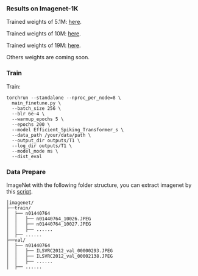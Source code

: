 ### Results on Imagenet-1K

Trained weights of 5.1M: [here](https://drive.google.com/file/d/1LMkOTPehDNpQE79bvB7jFTf6UzDjpAHQ/view?usp=drive_link).

Trained weights of 10M: [here](https://drive.google.com/file/d/1pHrampLjyE1kLr-4DS1WgSdnCVPzL6Tq/view?usp=sharing).

Trained weights of  19M: [here](https://drive.google.com/file/d/1pSGCOzrZNgHDxQXAp-Uelx61snIbQC1H/view?usp=drive_link).

Others weights are coming soon.
### Train 

Train:

```shell
torchrun --standalone --nproc_per_node=8 \
  main_finetune.py \
  --batch_size 256 \
  --blr 6e-4 \
  --warmup_epochs 5 \
  --epochs 200 \
  --model Efficient_Spiking_Transformer_s \
  --data_path /your/data/path \
  --output_dir outputs/T1 \
  --log_dir outputs/T1 \
  --model_mode ms \
  --dist_eval
```



### Data Prepare

ImageNet with the following folder structure, you can extract imagenet by this [script](https://gist.github.com/BIGBALLON/8a71d225eff18d88e469e6ea9b39cef4).

```shell
│imagenet/
├──train/
│  ├── n01440764
│  │   ├── n01440764_10026.JPEG
│  │   ├── n01440764_10027.JPEG
│  │   ├── ......
│  ├── ......
├──val/
│  ├── n01440764
│  │   ├── ILSVRC2012_val_00000293.JPEG
│  │   ├── ILSVRC2012_val_00002138.JPEG
│  │   ├── ......
│  ├── ......
```
